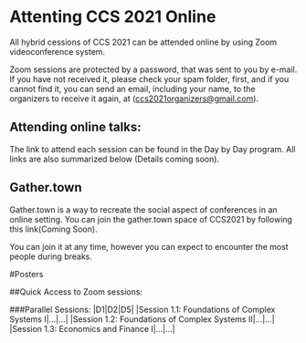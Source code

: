 # Attenting CCS 2021 Online

All hybrid cessions of CCS 2021 can be attended online by using Zoom videoconference system.

Zoom sessions are protected by a password, that was sent to you by e-mail. If you have not received it, please check your spam folder, first, and if you cannot find it, you can send an email, including your name, to the organizers to receive it again, at (ccs2021organizers@gmail.com).

## Attending online talks:
The link to attend each session can be found in the Day by Day program. All links are also summarized below (Details coming soon).

## Gather.town
Gather.town is a way to recreate the social aspect of conferences in an online setting. You can join the gather.town space of CCS2021 by following this link(Coming Soon). 

You can join it at any time, however you can expect to encounter the most people during breaks.

#Posters

##Quick Access to Zoom sessions:

###Parallel Sessions:
|D1|D2|D5|
|Session 1.1: Foundations of Complex Systems I|...|...|
|Session 1.2: Foundations of Complex Systems II|...|...|
|Session 1.3: Economics and Finance I|...|...|
